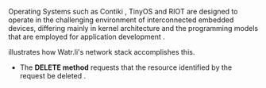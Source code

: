 Operating Systems such as Contiki <!--\cite{Dunkels2004,Contiki}-->, TinyOS <!--\cite{Levis2004,TinyOS}--> and RIOT <!--\cite{bhgws-rotoi-13,RIOTweb}--> are designed to operate in the challenging environment of interconnected embedded devices, differing <!--\foobar--> mainly in kernel architecture and the programming models that are employed for application development <!--\foo[bar]{baz}-->.

<!--\autoref{fig:networkstack}--> illustrates how Watr.li's network stack accomplishes this.

<!--\caption{Employed network stack on both Plant Node (left) and Display Node (right). The center arrow shows the flow of a \gls{CoAP} packet from the \gls{PN} to the \gls{DN} whereas the right arrow shows the
flow of a HTTP/WebSocket packet from the \gls{DN} towards the Internet.}-->

* The **DELETE method** requests that the resource identified by the request <!--\gls{URI}--> be deleted <!--\cite{RFC-7252}-->.
